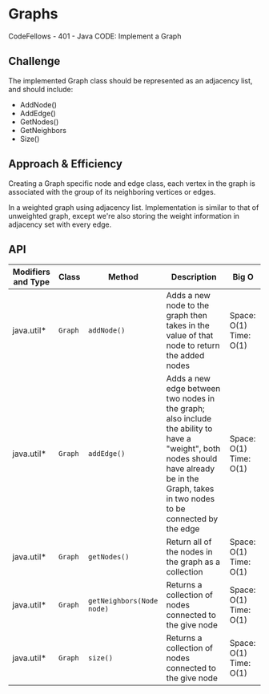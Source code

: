# Graphs
CodeFellows - 401 - Java
CODE: Implement a Graph
## Challenge
The implemented Graph class should be represented as an adjacency list, and should include:
* AddNode()
* AddEdge()
* GetNodes()
* GetNeighbors
* Size()


## Approach & Efficiency
Creating a Graph specific node and edge class, each vertex in the graph is associated with the group of its neighboring vertices or edges.

In a weighted graph using adjacency list. Implementation is similar to that of unweighted graph, except we're also storing the weight information in adjacency set with every edge.




## API
Modifiers and Type      | Class       | Method    | Description | Big O |
|---                    | ---         | ---     |         --- | --- |
|  java.util*      |`Graph `  | `addNode()`   | Adds a new node to the graph then takes in the value of that node to return the added nodes | Space: O(1) Time: O(1)|
|  java.util*      |`Graph `  | `addEdge()`   | Adds a new edge between two nodes in the graph; also include the ability to have a "weight", both nodes should have already be in the Graph, takes in two nodes to be connected by the edge | Space: O(1) Time: O(1) |
|  java.util*       |`Graph `  | `getNodes()`   | Return all of the nodes in the graph as a collection |  Space: O(1) Time: O(1)
|  java.util*       |`Graph `  | `getNeighbors(Node node)`   | Returns a collection of nodes connected to the give node |  Space: O(1) Time: O(1)|
|  java.util*       |`Graph `  | `size()`   | Returns a collection of nodes connected to the give node |  Space: O(1) Time: O(1)

